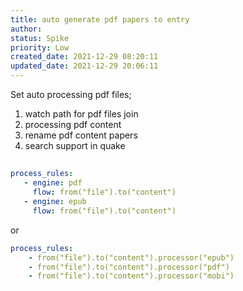 ```yaml
---
title: auto generate pdf papers to entry
author: 
status: Spike
priority: Low
created_date: 2021-12-29 08:20:11
updated_date: 2021-12-29 20:06:11
---
```


Set auto processing pdf files;

1. watch path for pdf files join
2. processing pdf content
3. rename pdf content papers
4. search support in quake

##

```yaml
process_rules:
   - engine: pdf
     flow: from("file").to("content")
   - engine: epub
     flow: from("file").to("content")
```

or

```yaml
process_rules:
    - from("file").to("content").processor("epub")
    - from("file").to("content").processor("pdf")
    - from("file").to("content").processor("mobi")
```
